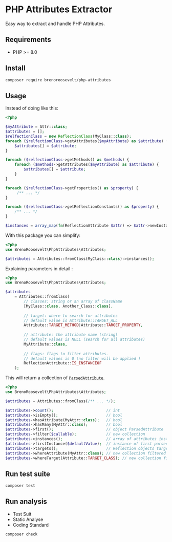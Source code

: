 # PHP Attributes Extractor

Easy way to extract and handle PHP Attributes.

## Requirements

* PHP >= 8.0

## Install 

```bash
composer require brenoroosevelt/php-attributes
```

## Usage
Instead of doing like this:

```php
<?php

$myAttribute = Attr::class;
$attributes = [];
$relfectionClass = new ReflectionClass(MyClass::class);
foreach ($relfectionClass->getAttributes($myAttribute) as $attribute) {
    $attributes[] = $attribute;
}

foreach ($relfectionClass->getMethods() as $methods) {
    foreach ($methods->getAttributes($myAttribute) as $attribute) {
        $attributes[] = $attribute;
    }
}

foreach ($relfectionClass->getProperties() as $property) {
     /** ... */
}

foreach ($relfectionClass->getReflectionConstants() as $property) {
    /** ... */
}

$instances = array_map(fn(ReflectionAttribute $attr) => $attr->newInstance(), $attributes);
```
With this package you can simplify: 
```php
<?php
use BrenoRoosevelt\PhpAttributes\Attributes;

$attributes = Attributes::fromClass(MyClass::class)->instances();
```
Explaining parameters in detail :
```php
<?php
use BrenoRoosevelt\PhpAttributes\Attributes;

$attributes 
    = Attributes::fromClass(
        // classes: string or an array of className
        [MyClass::class, Another_Class::class],
        
        // target: where to search for attributes
        // default value is Attribute::TARGET_ALL
        Attribute::TARGET_METHOD|Attribute::TARGET_PROPERTY,  
        
        // attribute: the attribute name (string)
        // default values is NULL (search for all attributes)
        MyAttribute::class, 
        
        // flags: flags to filter attributes.     
        // default values is 0 (no filter will be applied )
        ReflectionAttribute::IS_INSTANCEOF
    );
```
This will return a collection of [`ParsedAttribute`](src/ParsedAttribute.php).
```php
<?php
use BrenoRoosevelt\PhpAttributes\Attributes;

$attributes = Attributes::fromClass(/** ... */);

$attributes->count();                       // int
$attributes->isEmpty();                     // bool
$attributes->hasAttribute(MyAttr::class);   // bool
$attributes->hasMany(MyAttr::class);        // bool
$attributes->first();                       // object ParsedAttribute
$attributes->filter($callable);             // new collection
$attributes->instances();                   // array of attributes instances
$attributes->firstInstance($defaultValue);  // instance of first parsed attribute from collection
$attributes->targets();                     // Reflection objects target by attributes
$attributes->whereAttribute(MyAttr::class); // new collection filtered by attribute name
$attributes->whereTarget(Attribute::TARGET_CLASS); // new collection filtered by attribute target
```

## Run test suite

```bash
composer test
```

## Run analysis
* Test Suit
* Static Analyse
* Coding Standard

```bash
composer check
```
